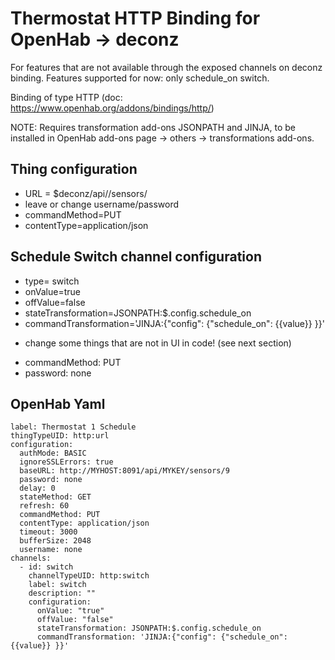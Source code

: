 # Thermostat HTTP Binding for OpenHab -> deconz
For features that are not available through the exposed channels on deconz binding. 
Features supported for now: only schedule_on switch. 

Binding of type HTTP (doc: https://www.openhab.org/addons/bindings/http/)

NOTE: Requires transformation add-ons JSONPATH and JINJA, to be installed in OpenHab add-ons page -> others -> transformations add-ons. 

## Thing configuration
- URL = $deconz/api/<key>/sensors/<id>
- leave or change username/password
- commandMethod=PUT
- contentType=application/json

## Schedule Switch channel configuration

- type= switch
- onValue=true
- offValue=false
- stateTransformation=JSONPATH:$.config.schedule_on
- commandTransformation='JINJA:{"config": {"schedule_on": {{value}} }}'

+ change some things that are not in UI in code! (see next section)
- commandMethod: PUT
- password: none

## OpenHab  Yaml
````
label: Thermostat 1 Schedule
thingTypeUID: http:url
configuration:
  authMode: BASIC
  ignoreSSLErrors: true
  baseURL: http://MYHOST:8091/api/MYKEY/sensors/9
  password: none
  delay: 0
  stateMethod: GET
  refresh: 60
  commandMethod: PUT
  contentType: application/json
  timeout: 3000
  bufferSize: 2048
  username: none
channels:
  - id: switch
    channelTypeUID: http:switch
    label: switch
    description: ""
    configuration:
      onValue: "true"      
      offValue: "false"
      stateTransformation: JSONPATH:$.config.schedule_on
      commandTransformation: 'JINJA:{"config": {"schedule_on": {{value}} }}'
````
